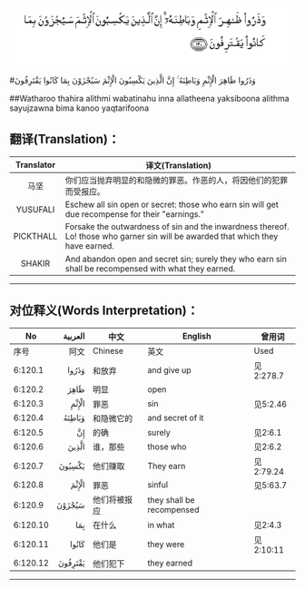 ![006:120](images/006_120.gif)

#وَذَرُوا ظَاهِرَ الْإِثْمِ وَبَاطِنَهُ ۚ إِنَّ الَّذِينَ يَكْسِبُونَ الْإِثْمَ سَيُجْزَوْنَ بِمَا كَانُوا يَقْتَرِفُونَ

##Watharoo thahira alithmi wabatinahu inna allatheena yaksiboona alithma sayujzawna bima kanoo yaqtarifoona 

## 翻译(Translation)：

| Translator | 译文(Translation)                                            |
| :--------: | ------------------------------------------------------------ |
|    马坚    | 你们应当抛弃明显的和隐微的罪恶。作恶的人，将因他们的犯罪而受报应。 |
|  YUSUFALI  | Eschew all sin open or secret: those who earn sin will get due recompense for their "earnings." |
| PICKTHALL  | Forsake the outwardness of sin and the inwardness thereof. Lo! those who garner sin will be awarded that which they have earned. |
|   SHAKIR   | And abandon open and secret sin; surely they who earn sin shall be recompensed with what they earned. |

---

## 对位释义(Words Interpretation)：

| No   | العربية | 中文    | English | 曾用词 |
| ---- | ------: | ------- | ------- | ------ |
| 序号 |    阿文 | Chinese | 英文    | Used   |
| 6:120.1  | وَذَرُوا   | 和放弃       | and give up               | 见2:278.7 |
| 6:120.2  | ظَاهِرَ    | 明显         | open                      |           |
| 6:120.3  | الْإِثْمِ   | 罪恶         | sin                       | 见5:2.46  |
| 6:120.4  | وَبَاطِنَهُ  | 和隐微它的   | and secret of it          |           |
| 6:120.5  | إِنَّ      | 的确         | surely                    | 见2:6.1   |
| 6:120.6  | الَّذِينَ   | 谁，那些     | those who                 | 见2:6.2   |
| 6:120.7  | يَكْسِبُونَ  | 他们赚取     | They earn                 | 见2:79.24 |
| 6:120.8  | الْإِثْمَ   | 罪恶         | sinful                    | 见5:63.7  |
| 6:120.9  | سَيُجْزَوْنَ  | 他们将被报应 | they shall be recompensed |           |
| 6:120.10 | بِمَا     | 在什么       | in what                   | 见2:4.3   |
| 6:120.11 | كَانُوا   | 他们是       | they were                 | 见2:10:11 |
| 6:120.12 | يَقْتَرِفُونَ | 他们犯下     | they earned               |           |

---
